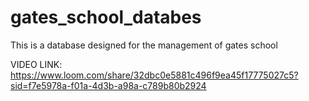 # gates_school_databes
This is a database designed for the management of gates school

VIDEO LINK:
https://www.loom.com/share/32dbc0e5881c496f9ea45f17775027c5?sid=f7e5978a-f01a-4d3b-a98a-c789b80b2924

